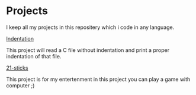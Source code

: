 # Projects
I keep all my projects in this repositery which i code in any language.

[Indentation](https://github.com/vipin3699/Projects/tree/master/indentation "Indentation")

This project will read a C file without indentation and print a proper indentation of that file.

[21-sticks](https://github.com/vipin3699/Projects/tree/master/21-sticks "21-sticks")

This project is for my entertenment in this project you can play a game with computer ;)
